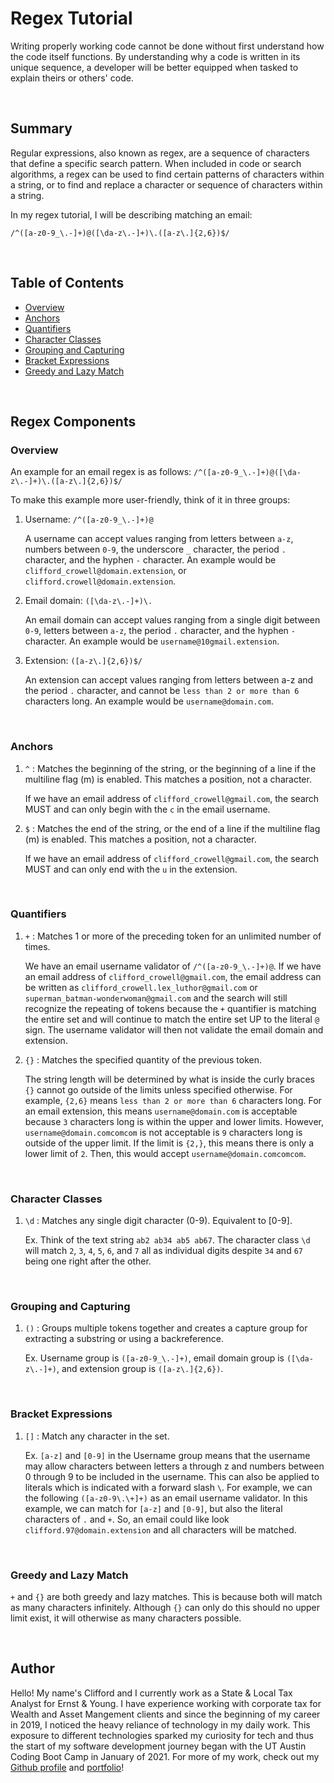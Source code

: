 # Regex Tutorial

Writing properly working code cannot be done without first understand how the code itself functions. By understanding why a code is written in its unique sequence, a developer will be better equipped when tasked to explain theirs or others' code.

</br>

## Summary

Regular expressions, also known as regex, are a sequence of characters that define a specific search pattern. When included in code or search algorithms, a regex can be used to find certain patterns of characters within a string, or to find and replace a character or sequence of characters within a string.

In my regex tutorial, I will be describing matching an email:

`/^([a-z0-9_\.-]+)@([\da-z\.-]+)\.([a-z\.]{2,6})$/`

</br>

## Table of Contents

- [Overview](#overview)
- [Anchors](#anchors)
- [Quantifiers](#quantifiers)
- [Character Classes](#character-classes)
- [Grouping and Capturing](#grouping-and-capturing)
- [Bracket Expressions](#bracket-expressions)
- [Greedy and Lazy Match](#greedy-and-lazy-match)

</br>

## Regex Components

### Overview

An example for an email regex is as follows: `/^([a-z0-9_\.-]+)@([\da-z\.-]+)\.([a-z\.]{2,6})$/`

To make this example more user-friendly, think of it in three groups:

1. Username: `/^([a-z0-9_\.-]+)@`
    
    A username can accept values ranging from letters between `a-z`, numbers between `0-9`, the underscore `_` character, the period `.` character, and the hyphen `-` character. An example would be `clifford_crowell@domain.extension`, or `clifford.crowell@domain.extension`.

2. Email domain: `([\da-z\.-]+)\.`
    
    An email domain can accept values ranging from a single digit between `0-9`, letters between `a-z`, the period `.` character, and the hyphen `-` character. An example would be `username@10gmail.extension`. 

3. Extension: `([a-z\.]{2,6})$/`
    
    An extension can accept values ranging from letters between a-z and the period `.` character, and cannot be `less than 2 or more than 6` characters long. An example would be `username@domain.com`.

</br>

### Anchors

1. `^` : Matches the beginning of the string, or the beginning of a line if the multiline flag (m) is enabled. This matches a position, not a character.

    If we have an email address of `clifford_crowell@gmail.com`, the search MUST and can only begin with the `c` in the email username. 

2. `$` : Matches the end of the string, or the end of a line if the multiline flag (m) is enabled. This matches a position, not a character.

    If we have an email address of `clifford_crowell@gmail.com`, the search MUST and can only end with the `u` in the extension. 

</br>

### Quantifiers

1. `+` : Matches 1 or more of the preceding token for an unlimited number of times. 

    We have an email username validator of `/^([a-z0-9_\.-]+)@`. If we have an email address of `clifford_crowell@gmail.com`, the email address can be written as  `clifford_crowell.lex_luthor@gmail.com` or `superman_batman-wonderwoman@gmail.com` and the search will still recognize the repeating of tokens because the `+` quantifier is matching the entire set and will continue to match the entire set UP to the literal `@` sign. The username validator will then not validate the email domain and extension.

2. `{}` : Matches the specified quantity of the previous token.

    The string length will be determined by what is inside the curly braces `{}` cannot go outside of the limits unless specified otherwise. For example, `{2,6}` means `less than 2 or more than 6` characters long. For an email extension, this means `username@domain.com` is acceptable because `3` characters long is within the upper and lower limits. However, `username@domain.comcomcom` is not acceptable is `9` characters long is outside of the upper limit. If the limit is `{2,}`, this means there is only a lower limit of `2`. Then, this would accept `username@domain.comcomcom`. 

</br>

### Character Classes

1. `\d` : Matches any single digit character (0-9). Equivalent to [0-9].

    Ex. Think of the text string `ab2 ab34 ab5 ab67`. The character class `\d` will match `2`, `3`, `4`, `5`, `6`, and `7` all as individual digits despite `34` and `67` being one right after the other.

</br>

### Grouping and Capturing

1. `()` : Groups multiple tokens together and creates a capture group for extracting a substring or using a backreference.
    
    Ex. Username group is `([a-z0-9_\.-]+)`, email domain group is `([\da-z\.-]+)`, and extension group is `([a-z\.]{2,6})`. 

</br>

### Bracket Expressions

1. `[]` : Match any character in the set.

    Ex. `[a-z]` and `[0-9]` in the Username group means that the username may allow characters between letters a through z and numbers between 0 through 9 to be included in the username. This can also be applied to literals which is indicated with a forward slash `\`. For example, we can the following `([a-z0-9\.\+]+)` as an email username validator. In this example, we can match for `[a-z]` and `[0-9]`, but also the literal characters of `.` and `+`. So, an email could like look `clifford.97@domain.extension` and all characters will be matched. 

</br>

### Greedy and Lazy Match

`+` and `{}` are both greedy and lazy matches. This is because both will match as many characters infinitely. Although `{}` can only do this should no upper limit exist, it will otherwise as many characters possible. 

</br>

## Author

Hello! My name's Clifford and I currently work as a State & Local Tax Analyst for Ernst & Young. I have experience working with corporate tax for Wealth and Asset Mangement clients and since the beginning of my career in 2019, I noticed the heavy reliance of technology in my daily work. This exposure to different technologies sparked my curiosity for tech and thus the start of my software development journey began with the UT Austin Coding Boot Camp in January of 2021. For more of my work, check out my [Github profile](https://github.com/cliffybar) and [portfolio](https://cliffybar.github.io/Big-Red-Developer/)! 